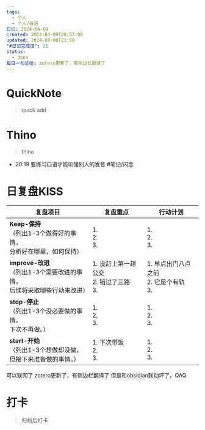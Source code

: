 ```yaml
---
tags:
  - 个人
  - 个人/日记
日记: 2024-04-09
created: 2024-04-09T20:57:00
updated: 2024-08-08T23:00
"#日记完成度": 21
status:
  - done
每日一句总结: zotero更新了，有侧边栏翻译了
---
```

# QuickNote
> quick add

# Thino
> thino
- 20:19 
	要练习口语才能听懂别人的发音
	#笔记/闪念 

# 日复盘KISS
| **复盘项目**                                             | **复盘重点**                       | **行动计划**                       |
| ---------------------------------------------------- | ------------------------------ | ------------------------------ |
| **Keep-保持**<br>（列出1-3个做得好的事情，<br>   分析好在哪里，如何保持）     | 1.  <br>2. <br>3.              | 1.  <br>2. <br>3.              |
| **improve-改进**<br>（列出1-3个需要改进的事情，<br>  后续将采取哪些行动来改进） | 1.  没赶上第一趟公交<br>2. 错过了三路<br>3. | 1. 早点出门八点之前 <br>2. 它是个有轨<br>3. |
| **stop-停止**<br>（列出1-3个没必要做的事情，<br>下次不再做。）            | 1.  <br>2. <br>3.              | 1.  <br>2. <br>3.              |
| **start-开始**<br>（列出1-3个想做却没做，<br>但接下来准备做的事情。）        | 1.  下次带饭<br>2. <br>3.          | 1.  <br>2. <br>3.              |

可以联网了
zotero更新了，有侧边栏翻译了
但是和obsidian联动坏了，QAQ
# 打卡
> 归档后打卡


